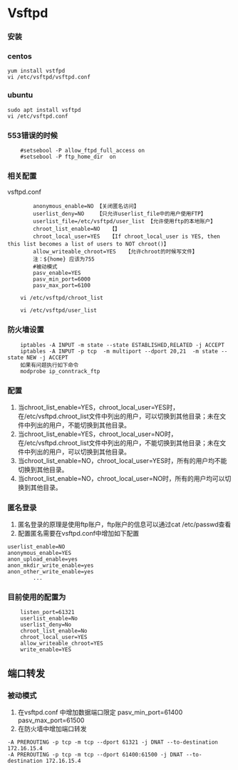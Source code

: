 Vsftpd
==
###  安装

### centos

```
yum install vstfpd
vi /etc/vsftpd/vsftpd.conf
```

### ubuntu

```
sudo apt install vsftpd
vi /etc/vsftpd.conf
```



### 553错误的时候
```
	#setsebool -P allow_ftpd_full_access on
	#setsebool -P ftp_home_dir  on 
```
### 相关配置

vsftpd.conf

```
		anonymous_enable=NO	【关闭匿名访问】
		userlist_deny=NO	【只允许userlist_file中的用户使用FTP】
		userlist_file=/etc/vsftpd/user_list	【允许使用ftp的本地账户】
		chroot_list_enable=NO	【】
		chroot_local_user=YES	【If chroot_local_user is YES, then this list becomes a list of users to NOT chroot()】
		allow_writeable_chroot=YES   【允许chroot的时候写文件】
		注：${home} 应该为755
		#被动模式
		pasv_enable=YES
		pasv_min_port=6000
		pasv_max_port=6100
```
```
	vi /etc/vsftpd/chroot_list
```
```
	vi /etc/vsftpd/user_list
```
### 防火墙设置
```
	iptables -A INPUT -m state --state ESTABLISHED,RELATED -j ACCEPT
	iptables -A INPUT -p tcp  -m multiport --dport 20,21  -m state --state NEW -j ACCEPT
	如果有问题执行如下命令
	modprobe ip_conntrack_ftp
```
### 配置
1. 当chroot_list_enable=YES，chroot_local_user=YES时，在/etc/vsftpd.chroot_list文件中列出的用户，可以切换到其他目录；未在文件中列出的用户，不能切换到其他目录。
2. 当chroot_list_enable=YES，chroot_local_user=NO时，在/etc/vsftpd.chroot_list文件中列出的用户，不能切换到其他目录；未在文件中列出的用户，可以切换到其他目录。
3. 当chroot_list_enable=NO，chroot_local_user=YES时，所有的用户均不能切换到其他目录。
4. 当chroot_list_enable=NO，chroot_local_user=NO时，所有的用户均可以切换到其他目录。
### 匿名登录
1. 匿名登录的原理是使用ftp账户，ftp账户的信息可以通过cat /etc/passwd查看
2. 配置匿名需要在vsftpd.conf中增加如下配置
```
userlist_enable=NO
anonymous_enable=YES
anon_upload_enable=yes
anon_mkdir_write_enable=yes
anon_other_write_enable=yes
		...
```

### 目前使用的配置为
```
	listen_port=61321
	userlist_enable=No
	userlist_deny=No
	chroot_list_enable=No
	chroot_local_user=YES
	allow_writeable_chroot=YES
	write_enable=YES
```
## 端口转发

### 被动模式

1. 在vsftpd.conf 中增加数据端口限定
	pasv_min_port=61400
	pasv_max_port=61500 
2. 在防火墙中增加端口转发
```
-A PREROUTING -p tcp -m tcp --dport 61321 -j DNAT --to-destination 172.16.15.4
-A PREROUTING -p tcp -m tcp --dport 61400:61500 -j DNAT --to-destination 172.16.15.4
```